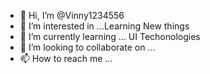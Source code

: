 - 👋 Hi, I’m @Vinny1234556
- 👀 I’m interested in ...Learning New things
- 🌱 I’m currently learning ... UI Techonologies
- 💞️ I’m looking to collaborate on ...
- 📫 How to reach me ...

<!---
Vinny1234556/Vinny1234556 is a ✨ special ✨ repository because its `README.md` (this file) appears on your GitHub profile.
You can click the Preview link to take a look at your changes.
--->
